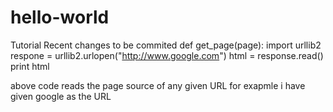 # hello-world
Tutorial
Recent changes to be commited
def get_page(page):
    import urllib2
    respone = urllib2.urlopen("http://www.google.com")
    html = response.read()
print html


above code reads the page source of any given URL for exapmle i have given google as the URL

